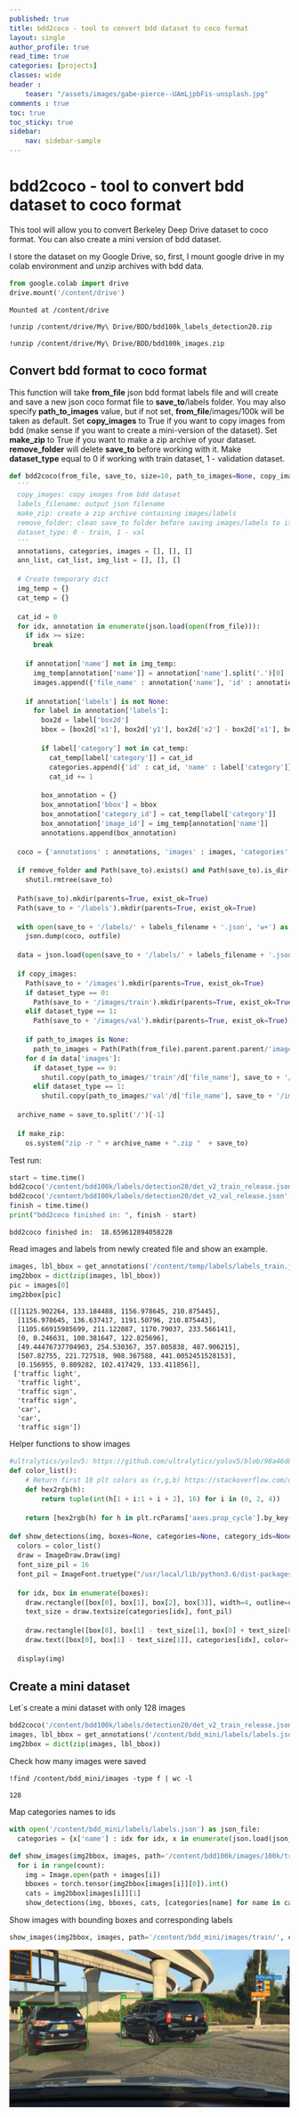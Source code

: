 ```yaml
---
published: true
title: bdd2coco - tool to convert bdd dataset to coco format
layout: single
author_profile: true
read_time: true
categories: [projects]
classes: wide
header :
    teaser: "/assets/images/gabe-pierce--UAmLjpbFis-unsplash.jpg"
comments : true
toc: true
toc_sticky: true
sidebar:
    nav: sidebar-sample
---
```


# bdd2coco - tool to convert bdd dataset to coco format

This tool will allow you to convert Berkeley Deep Drive dataset to coco format. You can also create a mini version of bdd dataset.

I store the dataset on my Google Drive, so, first, I mount google drive in my colab environment and unzip archives with bdd data.

```python
from google.colab import drive
drive.mount('/content/drive')
```

    Mounted at /content/drive


```
!unzip /content/drive/My\ Drive/BDD/bdd100k_labels_detection20.zip
```


```
!unzip /content/drive/My\ Drive/BDD/bdd100k_images.zip
```


## Convert bdd format to coco format
This function will take **from_file** json bdd format labels file and will create and save a new json coco format file to **save_to**/labels folder. You may also specify **path_to_images** value, but if not set, **from_file**/images/100k will be taken as default. Set **copy_images** to True if you want to copy images from bdd (make sense if you want to create a mini-version of the dataset). Set **make_zip** to True if you want to make a zip archive of your dataset. **remove_folder** will delete **save_to** before working with it. Make **dataset_type** equal to 0 if working with train dataset, 1 - validation dataset.


```python
def bdd2coco(from_file, save_to, size=10, path_to_images=None, copy_images=True, labels_filename="labels", make_zip=False, remove_folder=True, dataset_type=0):
  '''
  copy_images: copy images from bdd dataset
  labels_filename: output json filename
  make_zip: create a zip archive containing images/labels
  remove_folder: clean save_to folder before saving images/labels to it
  dataset_type: 0 - train, 1 - val
  '''
  annotations, categories, images = [], [], []
  ann_list, cat_list, img_list = [], [], []

  # Create temporary dict
  img_temp = {}
  cat_temp = {}

  cat_id = 0
  for idx, annotation in enumerate(json.load(open(from_file))):
    if idx >= size:
      break
    
    if annotation['name'] not in img_temp:
      img_temp[annotation['name']] = annotation['name'].split('.')[0]
      images.append({'file_name' : annotation['name'], 'id' : annotation['name'].split('.')[0]})
    
    if annotation['labels'] is not None:
      for label in annotation['labels']:
        box2d = label['box2d']
        bbox = [box2d['x1'], box2d['y1'], box2d['x2'] - box2d['x1'], box2d['y2'] - box2d['y1']]

        if label['category'] not in cat_temp:
          cat_temp[label['category']] = cat_id
          categories.append({'id' : cat_id, 'name' : label['category']})
          cat_id += 1
        
        box_annotation = {}
        box_annotation['bbox'] = bbox
        box_annotation['category_id'] = cat_temp[label['category']]
        box_annotation['image_id'] = img_temp[annotation['name']]
        annotations.append(box_annotation)

  coco = {'annotations' : annotations, 'images' : images, 'categories' : categories}

  if remove_folder and Path(save_to).exists() and Path(save_to).is_dir():
    shutil.rmtree(save_to)

  Path(save_to).mkdir(parents=True, exist_ok=True)
  Path(save_to + '/labels').mkdir(parents=True, exist_ok=True)

  with open(save_to + '/labels/' + labels_filename + '.json', 'w+') as outfile:
    json.dump(coco, outfile)

  data = json.load(open(save_to + '/labels/' + labels_filename + '.json'))

  if copy_images:
    Path(save_to + '/images').mkdir(parents=True, exist_ok=True)
    if dataset_type == 0:
      Path(save_to + '/images/train').mkdir(parents=True, exist_ok=True)
    elif dataset_type == 1:
      Path(save_to + '/images/val').mkdir(parents=True, exist_ok=True)

    if path_to_images is None:
      path_to_images = Path(Path(from_file).parent.parent.parent/'images/100k')
    for d in data['images']:
      if dataset_type == 0:
        shutil.copy(path_to_images/'train'/d['file_name'], save_to + '/images/train')
      elif dataset_type == 1:
        shutil.copy(path_to_images/'val'/d['file_name'], save_to + '/images/val')

  archive_name = save_to.split('/')[-1]
  
  if make_zip:
    os.system("zip -r " + archive_name + ".zip "  + save_to)
```

Test run:

```python
start = time.time()
bdd2coco('/content/bdd100k/labels/detection20/det_v2_train_release.json', '/content/temp', labels_filename="labels_train", dataset_type=0, remove_folder=True)
bdd2coco('/content/bdd100k/labels/detection20/det_v2_val_release.json', '/content/temp', labels_filename="labels_val", dataset_type=1, remove_folder=False)
finish = time.time()
print("bdd2coco finished in: ", finish - start)
```

    bdd2coco finished in:  18.659612894058228


Read images and labels from newly created file and show an example.

```python
images, lbl_bbox = get_annotations('/content/temp/labels/labels_train.json')
img2bbox = dict(zip(images, lbl_bbox))
pic = images[0]
img2bbox[pic]
```
    ([[1125.902264, 133.184488, 1156.978645, 210.875445],
      [1156.978645, 136.637417, 1191.50796, 210.875443],
      [1105.66915985699, 211.122087, 1170.79037, 233.566141],
      [0, 0.246631, 100.381647, 122.825696],
      [49.44476737704903, 254.530367, 357.805838, 487.906215],
      [507.82755, 221.727518, 908.367588, 441.0052451528153],
      [0.156955, 0.809282, 102.417429, 133.411856]],
     ['traffic light',
      'traffic light',
      'traffic sign',
      'traffic sign',
      'car',
      'car',
      'traffic sign'])


Helper functions to show images


```python
#ultralytics/yolov5: https://github.com/ultralytics/yolov5/blob/98a46d8e82969445cecfae2aa21929dbebd6a3de/utils/plots.py#L29
def color_list():
    # Return first 10 plt colors as (r,g,b) https://stackoverflow.com/questions/51350872/python-from-color-name-to-rgb
    def hex2rgb(h):
        return tuple(int(h[1 + i:1 + i + 2], 16) for i in (0, 2, 4))

    return [hex2rgb(h) for h in plt.rcParams['axes.prop_cycle'].by_key()['color']]

def show_detections(img, boxes=None, categories=None, category_ids=None):
  colors = color_list()
  draw = ImageDraw.Draw(img)
  font_size_pil = 16
  font_pil = ImageFont.truetype("/usr/local/lib/python3.6/dist-packages/matplotlib/mpl-data/fonts/ttf/DejaVuSans.ttf", size=font_size_pil)

  for idx, box in enumerate(boxes):
    draw.rectangle([box[0], box[1], box[2], box[3]], width=4, outline=colors[int(category_ids[idx]) % 10])  # box
    text_size = draw.textsize(categories[idx], font_pil)

    draw.rectangle([box[0], box[1] - text_size[1], box[0] + text_size[0], box[1]], fill=colors[int(category_ids[idx]) % 10])  # box for text
    draw.text([box[0], box[1] - text_size[1]], categories[idx], color=(255, 255, 255), font=font_pil) # text

  display(img)
```

## Create a mini dataset

Let`s create a mini dataset with only 128 images


```python
bdd2coco('/content/bdd100k/labels/detection20/det_v2_train_release.json', '/content/bdd_mini', labels_filename="labels", size=128)
images, lbl_bbox = get_annotations('/content/bdd_mini/labels/labels.json')
img2bbox = dict(zip(images, lbl_bbox))
```

Check how many images were saved

```
!find /content/bdd_mini/images -type f | wc -l
```

    128


Map categories names to ids 


```python
with open('/content/bdd_mini/labels/labels.json') as json_file:
  categories = {x['name'] : idx for idx, x in enumerate(json.load(json_file)['categories'])}
```


```python
def show_images(img2bbox, images, path='/content/bdd100k/images/100k/train/', count=1):
  for i in range(count):
    img = Image.open(path + images[i])
    bboxes = torch.tensor(img2bbox[images[i]][0]).int()
    cats = img2bbox[images[i]][1]
    show_detections(img, bboxes, cats, [categories[name] for name in cats])
```

Show images with bounding boxes and corresponding labels

```python
show_images(img2bbox, images, path='/content/bdd_mini/images/train/', count=1)
```


![png](/assets/images/BDDWorkWithData_1_24_0.png)
